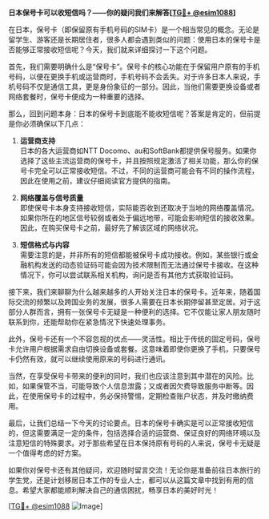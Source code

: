 **日本保号卡可以收短信吗？——你的疑问我们来解答[[TG💪+ @esim1088](https://t.me/s/esim1088)]**

在日本，保号卡（即保留原有手机号码的SIM卡）是一个相当常见的概念。无论是留学生、游客还是长期居住者，很多人都会遇到类似的问题：使用日本的保号卡是否能够正常接收短信呢？今天，我们就来详细探讨一下这个问题。

首先，我们需要明确什么是“保号卡”。保号卡的核心功能在于保留用户原有的手机号码，以便在更换手机或运营商时，手机号码不会丢失。对于许多日本人来说，手机号码不仅是通信工具，更是身份象征的一部分。因此，当他们需要更换设备或者网络套餐时，保号卡便成为一种重要的选择。

那么，回到问题本身：日本的保号卡到底能不能收短信呢？答案是肯定的，但前提是你必须确保以下几点：

1. **运营商支持**  
   日本的各大运营商如NTT Docomo、au和SoftBank都提供保号服务。如果你选择了这些主流运营商的保号卡，并且按照规定激活了相关功能，那么你的保号卡完全可以正常接收短信。不过，不同的运营商可能会有不同的操作流程，因此在使用之前，建议仔细阅读官方提供的指南。

2. **网络覆盖与信号质量**  
   即使保号卡本身支持接收短信，实际能否收到还取决于当地的网络覆盖情况。如果你所在的地区信号较弱或者处于偏远地带，可能会影响短信的接收效果。因此，在购买保号卡之前，最好先了解该区域的网络状况。

3. **短信格式与内容**  
   需要注意的是，并非所有的短信都能被保号卡成功接收。例如，某些银行或金融机构发送的动态验证码可能会因为技术限制而无法通过保号卡接收。在这种情况下，你可以尝试联系相关机构，询问是否有其他方式获取验证码。

接下来，我们来聊聊为什么越来越多的人开始关注日本的保号卡。近年来，随着国际交流的频繁以及跨国业务的发展，很多人需要在日本长期停留甚至定居。对于这部分人群而言，拥有一张保号卡无疑是一种便利的选择。它不仅能让家人朋友随时联系到你，还能帮助你在紧急情况下快速处理事务。

此外，保号卡还有一个不容忽视的优点——灵活性。相比于传统的固定号码，保号卡允许用户根据需求自由切换设备或套餐。这意味着即使你更换了手机，只要保号卡仍然有效，就可以继续使用原来的号码进行通讯。

当然，在享受保号卡带来的便利的同时，我们也应该注意到其中潜在的风险。比如，如果保管不当，可能导致个人信息泄露；又或者因欠费导致服务中断等。因此，在使用保号卡的过程中，务必保持警惕，定期检查账户状态，并及时缴纳费用。

最后，让我们总结一下今天的讨论要点。日本的保号卡确实是可以正常接收短信的，但这需要满足一定的条件，包括选择合适的运营商、保证良好的网络环境以及注意短信的特殊要求。对于那些希望在日本保持原有号码的人来说，保号卡无疑是一个值得考虑的好方案。

如果你对保号卡还有其他疑问，欢迎随时留言交流！无论你是准备前往日本旅行的学生党，还是计划移居日本工作的专业人士，都可以从这篇文章中找到有用的信息。希望大家都能顺利解决自己的通信困扰，畅享日本的美好时光！

[[TG💪+ @esim1088](https://t.me/s/esim1088) ![Image](https://i.postimg.cc/4NQfJmqS/Snipaste-2025-05-13-00-14-12.png)]